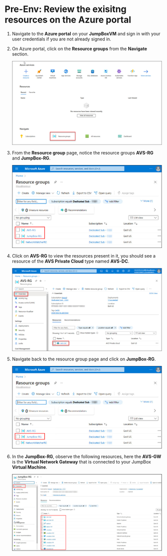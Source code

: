 # Pre-Env: Review the exisitng resources on the Azure portal

1. Navigate to the **Azure portal** on your **JumpBoxVM** and sign in with your user credentials if you are not already signed in. 

2. On Azure portal, click on the **Resource groups** from the **Navigate** section.

    ![Navigate Resource Group](Images/goto-rg.jpg)
    
3. From the **Resource group** page, notice the resource groups **AVS-RG** and **JumpBox-RG**.

    ![Launch AVS-DC](Images/reviewrg.jpg)

4. Click on **AVS-RG** to view the resources present in it, you should see a resource of the **AVS Private Cloud** type named **AVS-DC**.

    ![Launch AVS-DC](Images/launch-avs-dc1.jpg)

5. Navigate back to the resource group page and click on **JumpBox-RG**. 

    ![Launch AVS-DC](Images/jumbox-rg.jpg)

6. In the **JumpBox-RG**, observe the following resources, here the **AVS-GW** is the **Virtual Network Gateway** that is connected to your JumpBox **Virtual Machine**.
   
    ![Launch AVS-DC](Images/jumpbox-resources.jpg)
